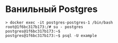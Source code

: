 # Ванильный Postgres

```
> docker exec -it postgres-postgres-1 /bin/bash
root@1f6bc317b173:/# su - postgres
postgres@1f6bc317b173:~$ 
postgres@1f6bc317b173:~$ psql -U example


```
